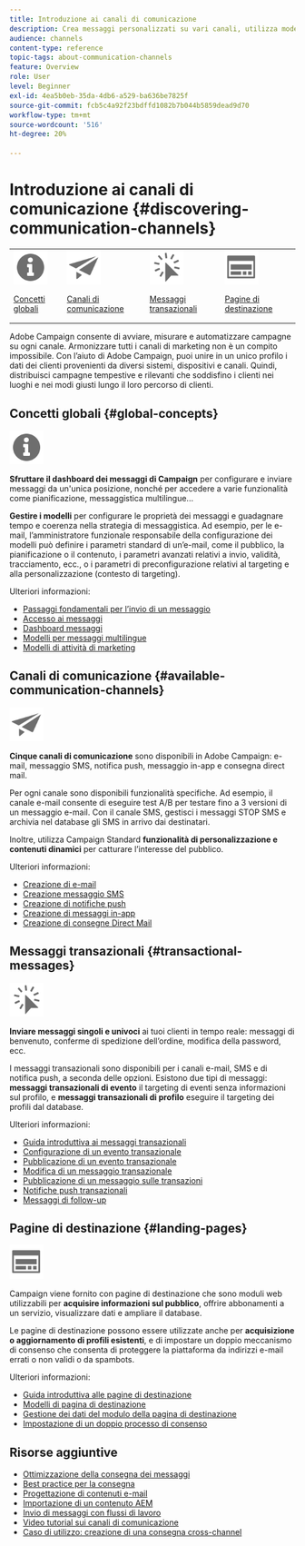 ```yaml
---
title: Introduzione ai canali di comunicazione
description: Crea messaggi personalizzati su vari canali, utilizza modelli, crea pagine di destinazione e controlla le best practice.
audience: channels
content-type: reference
topic-tags: about-communication-channels
feature: Overview
role: User
level: Beginner
exl-id: 4ea5b0eb-35da-4db6-a529-ba636be7825f
source-git-commit: fcb5c4a92f23bdffd1082b7b044b5859dead9d70
workflow-type: tm+mt
source-wordcount: '516'
ht-degree: 20%

---
```


# Introduzione ai canali di comunicazione {#discovering-communication-channels}

<table>
<tr>
<td><img src="assets/do-not-localize/icon_concepts.svg" width="60px"><p><a href="#global-concepts">Concetti globali</a></p></td>
<td><img src="assets/do-not-localize/icon_channels.svg" width="60px"><p><a href="#available-communication-channels">Canali di comunicazione</a></p></td>
<td><img src="assets/do-not-localize/icon_transactional.svg" width="60px"><p><a href="#transactional-messages">Messaggi transazionali</a></p></td>
<td><img src="assets/do-not-localize/icon_landing.svg" width="60px"><p><a href="#landing-pages">Pagine di destinazione</a></p></td></tr>
</table>

Adobe Campaign consente di avviare, misurare e automatizzare campagne su ogni canale.
Armonizzare tutti i canali di marketing non è un compito impossibile. Con l’aiuto di Adobe Campaign, puoi unire in un unico profilo i dati dei clienti provenienti da diversi sistemi, dispositivi e canali. Quindi, distribuisci campagne tempestive e rilevanti che soddisfino i clienti nei luoghi e nei modi giusti lungo il loro percorso di clienti.

## Concetti globali {#global-concepts}

<img src="assets/do-not-localize/icon_concepts.svg" width="60px">

**Sfruttare il dashboard dei messaggi di Campaign** per configurare e inviare messaggi da un&#39;unica posizione, nonché per accedere a varie funzionalità come pianificazione, messaggistica multilingue...

**Gestire i modelli** per configurare le proprietà dei messaggi e guadagnare tempo e coerenza nella strategia di messaggistica. Ad esempio, per le e-mail, l’amministratore funzionale responsabile della configurazione dei modelli può definire i parametri standard di un’e-mail, come il pubblico, la pianificazione o il contenuto, i parametri avanzati relativi a invio, validità, tracciamento, ecc., o i parametri di preconfigurazione relativi al targeting e alla personalizzazione (contesto di targeting).

Ulteriori informazioni:

* [Passaggi fondamentali per l’invio di un messaggio](../../channels/using/key-steps-to-send-a-message.md)
* [Accesso ai messaggi](../../channels/using/accessing-messages.md)
* [Dashboard messaggi](../../channels/using/message-dashboard.md)
* [Modelli per messaggi multilingue](../../channels/using/multilingual-messages-template.md)
* [Modelli di attività di marketing](../../start/using/marketing-activity-templates.md)

## Canali di comunicazione {#available-communication-channels}

<img src="assets/do-not-localize/icon_channels.svg"  width="60px">

**Cinque canali di comunicazione** sono disponibili in Adobe Campaign: e-mail, messaggio SMS, notifica push, messaggio in-app e consegna direct mail.

Per ogni canale sono disponibili funzionalità specifiche. Ad esempio, il canale e-mail consente di eseguire test A/B per testare fino a 3 versioni di un messaggio e-mail. Con il canale SMS, gestisci i messaggi STOP SMS e archivia nel database gli SMS in arrivo dai destinatari.

Inoltre, utilizza Campaign Standard **funzionalità di personalizzazione e contenuti dinamici** per catturare l’interesse del pubblico.

Ulteriori informazioni:

* [Creazione di e-mail](../../channels/using/about-emails.md)
* [Creazione messaggio SMS](../../channels/using/about-sms-messages.md)
* [Creazione di notifiche push](../../channels/using/about-push-notifications.md)
* [Creazione di messaggi in-app](../../channels/using/about-in-app-messaging.md)
* [Creazione di consegne Direct Mail](../../channels/using/about-direct-mail.md)

## Messaggi transazionali {#transactional-messages}

<img src="assets/do-not-localize/icon_transactional.svg" width="60px">

**Inviare messaggi singoli e univoci** ai tuoi clienti in tempo reale: messaggi di benvenuto, conferme di spedizione dell’ordine, modifica della password, ecc.

I messaggi transazionali sono disponibili per i canali e-mail, SMS e di notifica push, a seconda delle opzioni. Esistono due tipi di messaggi: **messaggi transazionali di evento** il targeting di eventi senza informazioni sul profilo, e **messaggi transazionali di profilo** eseguire il targeting dei profili dal database.

Ulteriori informazioni:

* [Guida introduttiva ai messaggi transazionali](../../channels/using/getting-started-with-transactional-msg.md)
* [Configurazione di un evento transazionale](../../channels/using/configuring-transactional-event.md)
* [Pubblicazione di un evento transazionale](../../channels/using/publishing-transactional-event.md)
* [Modifica di un messaggio transazionale](../../channels/using/editing-transactional-message.md)
* [Pubblicazione di un messaggio sulle transazioni](../../channels/using/publishing-transactional-message.md)
* [Notifiche push transazionali](../../channels/using/transactional-push-notifications.md)
* [Messaggi di follow-up](../../channels/using/follow-up-messages.md)

## Pagine di destinazione {#landing-pages}

<img src="assets/do-not-localize/icon_landing.svg" width="60px">

Campaign viene fornito con pagine di destinazione che sono moduli web utilizzabili per **acquisire informazioni sul pubblico**, offrire abbonamenti a un servizio, visualizzare dati e ampliare il database.

Le pagine di destinazione possono essere utilizzate anche per **acquisizione o aggiornamento di profili esistenti**, e di impostare un doppio meccanismo di consenso che consenta di proteggere la piattaforma da indirizzi e-mail errati o non validi o da spambots.

Ulteriori informazioni:

* [Guida introduttiva alle pagine di destinazione](../../channels/using/getting-started-with-landing-pages.md)
* [Modelli di pagina di destinazione](../../channels/using/landing-page-templates.md)
* [Gestione dei dati del modulo della pagina di destinazione](../../channels/using/managing-landing-page-form-data.md)
* [Impostazione di un doppio processo di consenso](../../channels/using/setting-up-a-double-opt-in-process.md)

## Risorse aggiuntive

* [Ottimizzazione della consegna dei messaggi](../../sending/using/about-deliverability.md)
* [Best practice per la consegna](../../sending/using/delivery-best-practices.md)
* [Progettazione di contenuti e-mail](../../designing/using/designing-content-in-adobe-campaign.md)
* [Importazione di un contenuto AEM](../../integrating/using/creating-email-experience-manager.md)
* [Invio di messaggi con flussi di lavoro](../../automating/using/about-channel-activities.md)
* [Video tutorial sui canali di comunicazione](https://experienceleague.adobe.com/docs/campaign-standard-learn/tutorials/communication-channels/email/create-email-from-homepage.html?lang=it)
* [Caso di utilizzo: creazione di una consegna cross-channel](../../automating/using/workflow-cross-channel-delivery.md)
